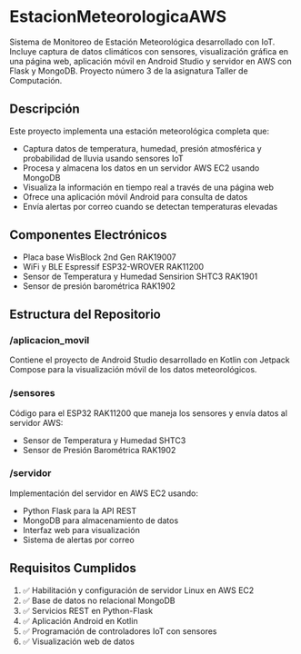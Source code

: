 # EstacionMeteorologicaAWS

Sistema de Monitoreo de Estación Meteorológica desarrollado con IoT. Incluye captura de datos climáticos con sensores, visualización gráfica en una página web, aplicación móvil en Android Studio y servidor en AWS con Flask y MongoDB. Proyecto número 3 de la asignatura Taller de Computación.

## Descripción

Este proyecto implementa una estación meteorológica completa que:
- Captura datos de temperatura, humedad, presión atmosférica y probabilidad de lluvia usando sensores IoT
- Procesa y almacena los datos en un servidor AWS EC2 usando MongoDB
- Visualiza la información en tiempo real a través de una página web
- Ofrece una aplicación móvil Android para consulta de datos
- Envía alertas por correo cuando se detectan temperaturas elevadas

## Componentes Electrónicos
- Placa base WisBlock 2nd Gen RAK19007
- WiFi y BLE Espressif ESP32-WROVER RAK11200
- Sensor de Temperatura y Humedad Sensirion SHTC3 RAK1901
- Sensor de presión barométrica RAK1902

## Estructura del Repositorio

### /aplicacion_movil
Contiene el proyecto de Android Studio desarrollado en Kotlin con Jetpack Compose para la visualización móvil de los datos meteorológicos.

### /sensores
Código para el ESP32 RAK11200 que maneja los sensores y envía datos al servidor AWS:
- Sensor de Temperatura y Humedad SHTC3
- Sensor de Presión Barométrica RAK1902

### /servidor
Implementación del servidor en AWS EC2 usando:
- Python Flask para la API REST
- MongoDB para almacenamiento de datos
- Interfaz web para visualización
- Sistema de alertas por correo

## Requisitos Cumplidos

1. ✅ Habilitación y configuración de servidor Linux en AWS EC2
2. ✅ Base de datos no relacional MongoDB
3. ✅ Servicios REST en Python-Flask 
4. ✅ Aplicación Android en Kotlin
5. ✅ Programación de controladores IoT con sensores
6. ✅ Visualización web de datos
